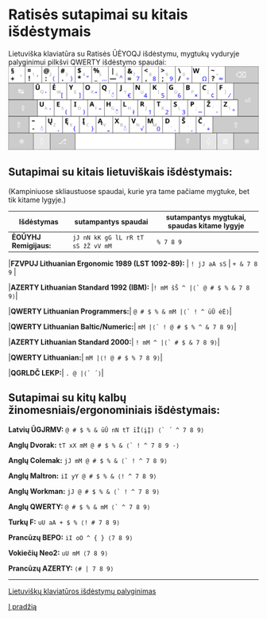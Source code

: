 
# Ratisės sutapimai su kitais išdėstymais

Lietuviška klaviatūra su Ratisės ŪĖYOQJ išdėstymu, mygtukų vyduryje palyginimui pilkšvi QWERTY išdėstymo spaudai:
![Ratisės ŪĖYOQJ išdėstymo klaviatūra su QWERTY spaudais](images/kb-lt-ratise-ueyoqj-qwerty.svg)


## Sutapimai su kitais lietuviškais išdėstymais:

(Kampiniuose skliaustuose spaudai, kurie yra tame pačiame mygtuke, bet tik kitame lygyje.)

| Išdėstymas | sutampantys spaudai | sutampantys mygtukai, spaudas kitame lygyje |
| --- | --- | --- |
|__ĖOŪYHJ Remigijaus:__ | ```jJ nN kK gG lL rR tT sS žŽ vV mM``` | ```% 7 8 9``` |

|__FZVPUJ Lithuanian Ergonomic 1989 (LST 1092-89):__ | ```! jJ aA sS``` | ```+ & 7 8 9``` |

|__AZERTY Lithuanian Standard 1992 (IBM):__ |```! mM šŠ ^ |⟨` @ # $ % & 7 8 9⟩```|

|__QWERTY Lithuanian Programmers:__| ```@ # $ % & mM |⟨` ! ^ ūŪ ėĖ⟩```|

|__QWERTY Lithuanian Baltic/Numeric:__| ```mM |⟨` ! @ # $ % ^ & 7 8 9⟩```|

|__AZERTY Lithuanian Standard 2000:__| ```! mM ^ |⟨` # $ & 7 8 9⟩```|

|__QWERTY Lithuanian:__| ```mM |⟨! @ # $ % 7 8 9⟩```|

|__QGRLDČ LEKP:__| ```. @ |⟨` ´⟩```|


## Sutapimai su kitų kalbų žinomesniais/ergonominiais išdėstymais:

__Latvių ŪGJRMV:__ ```@ # $ % & ūŪ nN tT īĪ(įĮ) ⟨` ´ ^ 7 8 9⟩```

__Anglų Dvorak:__ ```tT xX mM @ # $ % & ⟨` ! ^ 7 8 9 -⟩```

__Anglų Colemak:__ ```jJ mM @ # $ % & ⟨` ! ^ 7 8 9⟩```

__Anglų Maltron:__ ```iI yY @ # $ % & ⟨! ^ 7 8 9⟩```

__Anglų Workman:__ ```jJ @ # $ % & ⟨` ! ^ 7 8 9⟩```

__Anglų QWERTY:__ ```@ # $ % & mM ⟨` ^ 7 8 9⟩```

__Turkų F:__ ```uU aA + $ % ⟨! # 7 8 9⟩```

__Prancūzų BEPO:__ ```iI oO ^ { } ⟨7 8 9⟩```

__Vokiečių Neo2:__ ```uU mM ⟨7 8 9⟩```

__Prancūzų AZERTY:__ ```⟨# | 7 8 9⟩```

-------------------------

[Lietuviškų klaviatūros išdėstymų palyginimas](https://albuck.github.io/lithuanian-keyboard-layouts/)

[Į pradžią](../README.md)
